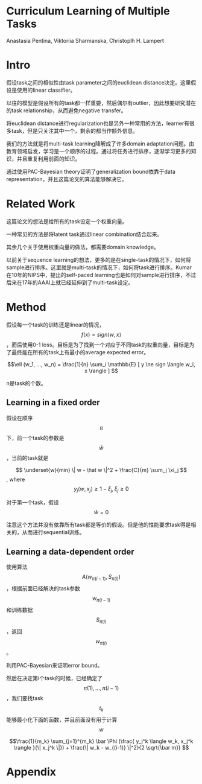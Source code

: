 # Curriculum Learning of Multiple Tasks

Anastasia Pentina, Viktoriia Sharmanska, Christoplh H. Lampert

# Intro

假设task之间的相似性由task parameter之间的euclidean distance决定。这里假设是使用的linear classifier。

以往的模型是假设所有的task都一样重要，然后偶尔有outlier，因此想要研究潜在的task relationship，从而避免negative transfer。

将euclidean distance进行regularization也是另外一种常用的方法，learner有很多task，但是只关注其中一个，剩余的都当作额外信息。

我们的方法就是将multi-task learning降解成了许多domain adaptation问题。由教育领域启发，学习是一个顺序的过程。通过将任务进行排序，逐渐学习更多的知识，并且重复利用前面的知识。

通过使用PAC-Bayesian theory证明了generalization bound依靠于data representation，并且这篇论文的算法能够解决它。

# Related Work

这篇论文的想法是给所有的task设定一个权重向量。

一种常见的方法是将latent task通过linear combination结合起来。

其余几个关于使用权重向量的做法，都需要domain knowledge。

以前关于sequence learning的想法，更多的是在single-task的情况下，如何将sample进行排序。这里就是multi-task的情况下，如何将task进行排序。Kumar在10年的NIPS中，提出的self-paced learning也是如何对sample进行排序，不过后来在17年的AAAI上就已经延伸到了multi-task设定。

# Method

假设每一个task的训练还是linear的情况，$$f(x) = sign \langle w, x \rangle $$，而后使用0-1 loss。目标是为了找到一个对应于不同task的权重向量，目标是为了最终能在所有的task上有最小的average expected error。

$$\ell (w_1, ..., w_n) = \frac{1}{n} \sum_i \mathbb{E} [ y \ne sign \langle w_i, x \rangle ] $$

n是task的个数。

## Learning in a fixed order

假设在顺序$$\pi$$下，前一个task的参数是$$\hat w$$，当前的task就是

$$ \underset{w}{min} \| w - \hat w \|^2 + \frac{C}{m} \sum_j \xi_j $$, where $$y_j \langle w, x_j \rangle \ge 1 - \xi_j, \xi_j \ge 0$$

对于第一个task，假设$$\hat w = 0$$

注意这个方法并没有依靠所有task都是等价的假设。但是他的性能要求task得是相关的，从而进行sequential训练。

## Learning a data-dependent order

使用算法$$A(w_{\pi(i-1)}, S_{\pi(i)})$$，根据前面已经解决的task参数$$w_{\pi(i-1)}$$和训练数据$$S_{\pi(i)}$$，返回$$w_{\pi(i)}$$。

利用PAC-Bayesian来证明error bound。

然后在决定第i个task的时候，已经确定了$$\pi(1), ..., \pi(i-1)$$，我们要找task $$t_k$$能够最小化下面的函数，并且前面没有用于计算$$w$$

$$\frac{1}{m_k} \sum_{j=1}^{m_k} \bar \Phi (\frac{ y_j^k \langle w_k, x_j^k \rangle }{\| x_j^k \|}) + \frac{\| w_k - w_{(i-1)} \|^2}{2 \sqrt{\bar m}} $$

# Appendix

